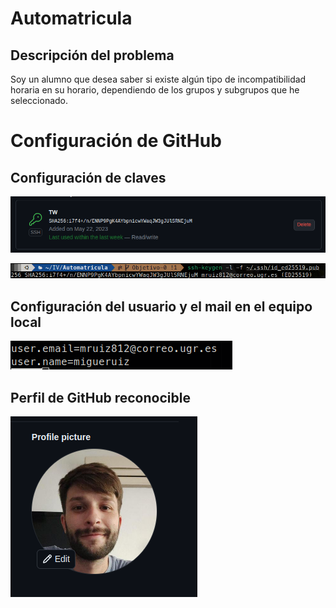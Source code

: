 # Automatricula
## Descripción del problema

Soy un alumno que desea saber si existe algún tipo de incompatibilidad horaria en su horario, dependiendo de los grupos y subgrupos que he seleccionado.

# Configuración de GitHub

## Configuración de claves

![Clave en Github](./doc/captura_ssh.png)

![Comprobación clave equipo local](./doc/captura_ssh_local.png)

## Configuración del usuario y el mail en el equipo local

![Usuario y mail github](./doc/captura_config.png)

## Perfil de GitHub reconocible

![Perfil GitHub](./doc/captura_foto.png)